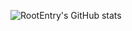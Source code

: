 ![RootEntry's GitHub stats](https://github-readme-stats.vercel.app/api?username=AndreRojasMartinsson&show_icons=true&theme=tokyonight)
